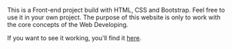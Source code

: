 <p> This is a Front-end project build with HTML, CSS and Bootstrap. Feel free to use it in your own project.  The purpose of this website is only to work with the core concepts of the Web Developing.</p>

<p>If you want to see it working, you'll find it <a href="http://codepen.io/LuKrebs/full/LWabVx/">here</a>.</p>
